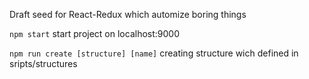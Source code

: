 Draft seed for React-Redux which automize boring things

`npm start` start project on localhost:9000

`npm run create [structure] [name]` creating structure wich defined in sripts/structures
